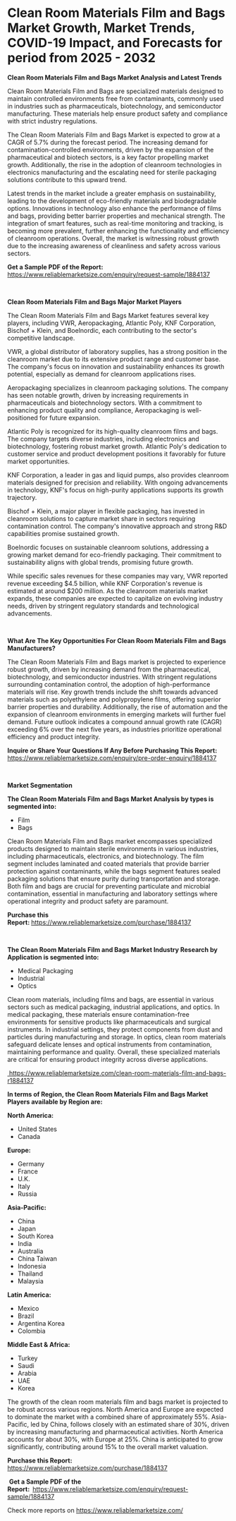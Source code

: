 <p><h1>Clean Room Materials Film and Bags Market Growth, Market Trends, COVID-19 Impact, and Forecasts for period from 2025 - 2032</h1></p><p><strong>Clean Room Materials Film and Bags Market Analysis and Latest Trends</strong></p>
<p><p>Clean Room Materials Film and Bags are specialized materials designed to maintain controlled environments free from contaminants, commonly used in industries such as pharmaceuticals, biotechnology, and semiconductor manufacturing. These materials help ensure product safety and compliance with strict industry regulations.</p><p>The Clean Room Materials Film and Bags Market is expected to grow at a CAGR of 5.7% during the forecast period. The increasing demand for contamination-controlled environments, driven by the expansion of the pharmaceutical and biotech sectors, is a key factor propelling market growth. Additionally, the rise in the adoption of cleanroom technologies in electronics manufacturing and the escalating need for sterile packaging solutions contribute to this upward trend.</p><p>Latest trends in the market include a greater emphasis on sustainability, leading to the development of eco-friendly materials and biodegradable options. Innovations in technology also enhance the performance of films and bags, providing better barrier properties and mechanical strength. The integration of smart features, such as real-time monitoring and tracking, is becoming more prevalent, further enhancing the functionality and efficiency of cleanroom operations. Overall, the market is witnessing robust growth due to the increasing awareness of cleanliness and safety across various sectors.</p></p>
<p><strong>Get a Sample PDF of the Report:&nbsp;</strong> <a href="https://www.reliablemarketsize.com/enquiry/request-sample/1884137?utm_campaign=2216&utm_medium=2&utm_source=Github&utm_content=ia&utm_term=04022025&utm_id=clean-room-materials-film-and-bags">https://www.reliablemarketsize.com/enquiry/request-sample/1884137</a></p>
<p>&nbsp;</p>
<p><strong>Clean Room Materials Film and Bags Major Market Players</strong></p>
<p><p>The Clean Room Materials Film and Bags Market features several key players, including VWR, Aeropackaging, Atlantic Poly, KNF Corporation, Bischof + Klein, and Boelnordic, each contributing to the sector's competitive landscape.</p><p>VWR, a global distributor of laboratory supplies, has a strong position in the cleanroom market due to its extensive product range and customer base. The company's focus on innovation and sustainability enhances its growth potential, especially as demand for cleanroom applications rises.</p><p>Aeropackaging specializes in cleanroom packaging solutions. The company has seen notable growth, driven by increasing requirements in pharmaceuticals and biotechnology sectors. With a commitment to enhancing product quality and compliance, Aeropackaging is well-positioned for future expansion.</p><p>Atlantic Poly is recognized for its high-quality cleanroom films and bags. The company targets diverse industries, including electronics and biotechnology, fostering robust market growth. Atlantic Poly's dedication to customer service and product development positions it favorably for future market opportunities.</p><p>KNF Corporation, a leader in gas and liquid pumps, also provides cleanroom materials designed for precision and reliability. With ongoing advancements in technology, KNF's focus on high-purity applications supports its growth trajectory.</p><p>Bischof + Klein, a major player in flexible packaging, has invested in cleanroom solutions to capture market share in sectors requiring contamination control. The company's innovative approach and strong R&D capabilities promise sustained growth.</p><p>Boelnordic focuses on sustainable cleanroom solutions, addressing a growing market demand for eco-friendly packaging. Their commitment to sustainability aligns with global trends, promising future growth.</p><p>While specific sales revenues for these companies may vary, VWR reported revenue exceeding $4.5 billion, while KNF Corporation's revenue is estimated at around $200 million. As the cleanroom materials market expands, these companies are expected to capitalize on evolving industry needs, driven by stringent regulatory standards and technological advancements.</p></p>
<p>&nbsp;</p>
<p><strong>What Are The Key Opportunities For Clean Room Materials Film and Bags Manufacturers?</strong></p>
<p><p>The Clean Room Materials Film and Bags market is projected to experience robust growth, driven by increasing demand from the pharmaceutical, biotechnology, and semiconductor industries. With stringent regulations surrounding contamination control, the adoption of high-performance materials will rise. Key growth trends include the shift towards advanced materials such as polyethylene and polypropylene films, offering superior barrier properties and durability. Additionally, the rise of automation and the expansion of cleanroom environments in emerging markets will further fuel demand. Future outlook indicates a compound annual growth rate (CAGR) exceeding 6% over the next five years, as industries prioritize operational efficiency and product integrity.</p></p>
<p><strong>Inquire or Share Your Questions If Any Before Purchasing This Report:</strong> <a href="https://www.reliablemarketsize.com/enquiry/pre-order-enquiry/1884137?utm_campaign=2216&utm_medium=2&utm_source=Github&utm_content=ia&utm_term=04022025&utm_id=clean-room-materials-film-and-bags">https://www.reliablemarketsize.com/enquiry/pre-order-enquiry/1884137</a></p>
<p>&nbsp;</p>
<p><strong>Market Segmentation</strong></p>
<p><strong>The Clean Room Materials Film and Bags Market Analysis by types is segmented into:</strong></p>
<p><ul><li>Film</li><li>Bags</li></ul></p>
<p><p>Clean Room Materials Film and Bags market encompasses specialized products designed to maintain sterile environments in various industries, including pharmaceuticals, electronics, and biotechnology. The film segment includes laminated and coated materials that provide barrier protection against contaminants, while the bags segment features sealed packaging solutions that ensure purity during transportation and storage. Both film and bags are crucial for preventing particulate and microbial contamination, essential in manufacturing and laboratory settings where operational integrity and product safety are paramount.</p></p>
<p><strong>Purchase this Report:&nbsp;</strong><a href="https://www.reliablemarketsize.com/purchase/1884137?utm_campaign=2216&utm_medium=2&utm_source=Github&utm_content=ia&utm_term=04022025&utm_id=clean-room-materials-film-and-bags">https://www.reliablemarketsize.com/purchase/1884137</a></p>
<p>&nbsp;</p>
<p><strong>The Clean Room Materials Film and Bags Market Industry Research by Application is segmented into:</strong></p>
<p><ul><li>Medical Packaging</li><li>Industrial</li><li>Optics</li></ul></p>
<p><p>Clean room materials, including films and bags, are essential in various sectors such as medical packaging, industrial applications, and optics. In medical packaging, these materials ensure contamination-free environments for sensitive products like pharmaceuticals and surgical instruments. In industrial settings, they protect components from dust and particles during manufacturing and storage. In optics, clean room materials safeguard delicate lenses and optical instruments from contamination, maintaining performance and quality. Overall, these specialized materials are critical for ensuring product integrity across diverse applications.</p></p>
<p><a href="https://www.reliablemarketsize.com/clean-room-materials-film-and-bags-r1884137?utm_campaign=2216&utm_medium=2&utm_source=Github&utm_content=ia&utm_term=04022025&utm_id=clean-room-materials-film-and-bags">&nbsp;https://www.reliablemarketsize.com/clean-room-materials-film-and-bags-r1884137</a></p>
<p><strong>In terms of Region, the Clean Room Materials Film and Bags Market Players available by Region are:</strong></p>
<p>
    <p> <strong> North America: </strong>
        <ul>
            <li>United States</li>
            <li>Canada</li>
        </ul>
        </p> 
    <p> <strong> Europe: </strong>
        <ul>
            <li>Germany</li>
            <li>France</li>
            <li>U.K.</li>
            <li>Italy</li>
            <li>Russia</li>
        </ul>
        </p> 
    <p> <strong> Asia-Pacific: </strong>
        <ul>
            <li>China</li>
            <li>Japan</li>
            <li>South Korea</li>
            <li>India</li>
            <li>Australia</li>
            <li>China Taiwan</li>
            <li>Indonesia</li>
            <li>Thailand</li>
            <li>Malaysia</li>
        </ul>
        </p> 
    <p> <strong> Latin America: </strong>
        <ul>
            <li>Mexico</li>
            <li>Brazil</li>
            <li>Argentina Korea</li>
            <li>Colombia</li>
        </ul>
        </p> 
    <p> <strong> Middle East & Africa: </strong>
        <ul>
            <li>Turkey</li>
            <li>Saudi</li>
            <li>Arabia</li>
            <li>UAE</li>
            <li>Korea</li>
        </ul>
    </p>
    </p>
<p><p>The growth of the clean room materials film and bags market is projected to be robust across various regions. North America and Europe are expected to dominate the market with a combined share of approximately 55%. Asia-Pacific, led by China, follows closely with an estimated share of 30%, driven by increasing manufacturing and pharmaceutical activities. North America accounts for about 30%, with Europe at 25%. China is anticipated to grow significantly, contributing around 15% to the overall market valuation.</p></p>
<p><strong>Purchase this Report: </strong><a href="https://www.reliablemarketsize.com/purchase/1884137?utm_campaign=2216&utm_medium=2&utm_source=Github&utm_content=ia&utm_term=04022025&utm_id=clean-room-materials-film-and-bags">https://www.reliablemarketsize.com/purchase/1884137</a></p>
<p>&nbsp;<strong>Get a Sample PDF of the Report:&nbsp;&nbsp;</strong><a href="https://www.reliablemarketsize.com/enquiry/request-sample/1884137?utm_campaign=2216&utm_medium=2&utm_source=Github&utm_content=ia&utm_term=04022025&utm_id=clean-room-materials-film-and-bags">https://www.reliablemarketsize.com/enquiry/request-sample/1884137</a></p>
<p><strong></strong></p>
<p>Check more reports on <a href="https://www.reliablemarketsize.com/?utm_campaign=2216&utm_medium=2&utm_source=Github&utm_content=ia&utm_term=04022025&utm_id=clean-room-materials-film-and-bags">https://www.reliablemarketsize.com/</a></p>